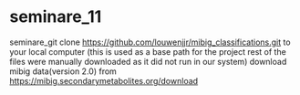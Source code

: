 # seminare_11
seminare_git 
clone https://github.com/louwenjjr/mibig_classifications.git to your local computer (this is used as a base path for the project rest of the files were manually downloaded as it did not run in our system)
download mibig data(version 2.0) from https://mibig.secondarymetabolites.org/download

